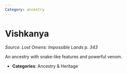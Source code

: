 ```yaml
---
Category: ancestry
---
```

# Vishkanya  
*Source: Lost Omens: Impossible Lands p. 343*  

An ancestry with snake-like features and powerful venom.

- **Categories**: Ancestry & Heritage